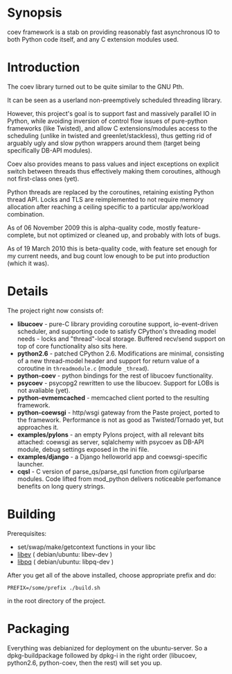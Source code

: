 # Synopsis #

coev framework is a stab on providing reasonably fast asynchronous IO to both Python code itself, and any C extension modules used.

# Introduction #

The coev library turned out to be quite similar to the GNU Pth.

It can be seen as a userland non-preemptively scheduled threading library.

However, this project's goal is to support fast and massively parallel IO in Python, while avoiding inversion of control flow issues of pure-python frameworks (like Twisted), and allow C extensions/modules access to the scheduling (unlike in twisted and greenlet/stackless), thus getting rid of arguably ugly and slow python wrappers around them (target being specifically DB-API modules).

Coev also provides means to pass values and inject exceptions on explicit switch between threads thus effectively making them coroutines, although not first-class ones (yet).

Python threads are replaced by the coroutines, retaining existing Python thread API. Locks and TLS are reimplemented to not require memory allocation after reaching a ceiling specific to a particular app/workload combination.

As of 06 November 2009 this is alpha-quality code, mostly feature-complete, but not optimized or cleaned up, and probably with lots of bugs.

As of 19 March 2010 this is beta-quality code, with feature set enough for my current needs, and bug count low enough to be put into production (which it was).

# Details #

The project right now consists of:
  * **libucoev** - pure-C library providing coroutine support, io-event-driven scheduler, and supporting code to satisfy CPython's threading model needs - locks and "thread"-local storage. Buffered recv/send support on top of core functionality also sits here.
  * **python2.6** - patched CPython 2.6. Modifications are minimal, consisting of a new thread-model header and support for return value of a coroutine in `threadmodule.c` (module `_thread`).
  * **python-coev** - python bindings for the rest of libucoev functionality.
  * **psycoev** - psycopg2 rewritten to use the libucoev. Support for LOBs is not avaliable (yet).
  * **python-evmemcached** - memcached client ported to the resulting framework.
  * **python-coewsgi** - http/wsgi gateway from the Paste project, ported to the framework. Performance is not as good as Twisted/Tornado yet, but approaches it.
  * **examples/pylons** - an empty Pylons project, with all relevant bits attached: coewsgi as server, sqlalchemy with psycoev as DB-API module, debug settings exposed in the ini file.
  * **examples/django** - a Django helloworld app and coewsgi-specific launcher.
  * **cqsl** -  C version of parse\_qs/parse\_qsl function from cgi/urlparse modules. Code lifted from mod\_python delivers noticeable perfomance benefits on long query strings.

# Building #

Prerequisites:

  * set/swap/make/getcontext functions in your libc
  * [libev](http://libev.schmorp.de/) ( debian/ubuntu: libev-dev )
  * [libpq](http://www.postgresql.org/docs/8.4/static/libpq.html) ( debian/ubuntu: libpq-dev )


After you get all of the above installed, choose appropriate prefix and do:
```
PREFIX=/some/prefix ./build.sh
```

in the root directory of the project.

# Packaging #

Everything was debianized for deployment on the ubuntu-server.
So a dpkg-buildpackage followed by dpkg-i in the right order (libucoev, python2.6, python-coev, then the rest) will set you up.